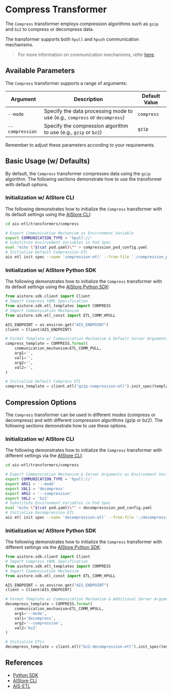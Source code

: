 # Compress Transformer

The `Compress` transformer employs compression algorithms such as `gzip` and `bz2` to compress or decompress data. 

The transformer supports both `hpull` and `hpush` communication mechanisms.

> For more information on communication mechanisms, refer [here](https://github.com/NVIDIA/aistore/blob/master/docs/etl.md#communication-mechanisms).

## Available Parameters

The `Compress` transformer supports a range of arguments:

| Argument    | Description                                                           | Default Value |
| ----------- | --------------------------------------------------------------------- | ------------- |
| `--mode`      | Specify the data processing mode to use (e.g., `compress` or `decompress`) | `compress`     |
| `--compression`| Specify the compression algorithm to use (e.g., `gzip` or `bz2`)           | `gzip`          |

Remember to adjust these parameters according to your requirements.

## Basic Usage (w/ Defaults)

By default, the `Compress` transformer compresses data using the `gzip` algorithm. The following sections demonstrate how to use the transformer with default options.

### Initialization w/ AIStore CLI

The following demonstrates how to initialize the `Compress` transformer with its default settings using the [AIStore CLI](https://github.com/NVIDIA/aistore/blob/master/docs/cli.md):

```bash
cd ais-etl/transformers/compress

# Export Communication Mechanism as Environment Variable
export COMMUNICATION_TYPE = 'hpull://'
# Substitute Environment Variables in Pod Spec
eval "echo \"$(cat pod.yaml)\"" > compresssion_pod_config.yaml 
# Initialize Default Compression ETL
ais etl init spec --name 'compression-etl' --from-file './compression_pod_config.yaml'
```

### Initialization w/ AIStore Python SDK

The following demonstrates how to initialize the `Compress` transformer with its default settings using the [AIStore Python SDK](https://github.com/NVIDIA/aistore/blob/master/python/aistore/sdk/README.md):

```python
from aistore.sdk.client import Client
# Import Compress YAML Specification
from aistore.sdk.etl_templates import COMPRESS
# Import Communication Mechanism
from aistore.sdk.etl_const import ETL_COMM_HPULL

AIS_ENDPOINT = os.environ.get("AIS_ENDPOINT")
client = Client(AIS_ENDPOINT)

# Format Template w/ Communication Mechanism & Default Server Arguments
compress_template = COMPRESS.format(
    communication_mechanism=ETL_COMM_PULL,
    arg1='',
    val1='',
    arg2='',
    val2='',
)

# Initialize Default Compress ETL
compress_template = client.etl("gzip-compression-etl").init_spec(template=compress_template, communication_type=ETL_COMM_HPULL)
```

## Compression Options

The `Compress` transformer can be used in different modes (compress or decompress) and with different compression algorithms (gzip or bz2). The following sections demonstrate how to use these options.

### Initialization w/ AIStore CLI

The following demonstrates how to initialize the `Compress` transformer with different settings via the [AIStore CLI](https://github.com/NVIDIA/aistore/blob/master/docs/cli.md):

```bash
cd ais-etl/transformers/compress

# Export Communication Mechanism & Server Arguments as Environment Variables
export COMMUNICATION_TYPE = 'hpull://'
export ARG1 = '--mode'
export VAL1 = 'decompress'
export ARG2 = '--compression'
export VAL2 = 'bz2'
# Substitute Environment Variables in Pod Spec
eval "echo \"$(cat pod.yaml)\"" > decompresssion_pod_config.yaml 
# Initialize Decompression ETL
ais etl init spec --name 'decompression-etl' --from-file './decompression_pod_config.yaml'
```

### Initialization w/ AIStore Python SDK

The following demonstrates how to initialize the `Compress` transformer with different settings via the [AIStore Python SDK](https://github.com/NVIDIA/aistore/blob/master/python/aistore/sdk/README.md):

```python
from aistore.sdk.client import Client
# Import Compress YAML Specification
from aistore.sdk.etl_templates import COMPRESS
# Import Communication Mechanism
from aistore.sdk.etl_const import ETL_COMM_HPULL

AIS_ENDPOINT = os.environ.get("AIS_ENDPOINT")
client = Client(AIS_ENDPOINT)

# Format Template w/ Communication Mechanism & Additional Server Arguments
decompress_template = COMPRESS.format(
    communication_mechanism=ETL_COMM_HPULL,
    arg1='--mode',
    val1='decompress',
    arg2='--compression',
    val2='bz2'   
)

# Initialize ETLs
decompress_template = client.etl("bz2-decompression-etl").init_spec(template=decompress_template, communication_type=ETL_COMM_HPULL)
```

## References

- [Python SDK](https://github.com/NVIDIA/aistore/blob/master/python/aistore/sdk/README.md)
- [AIStore CLI](https://github.com/NVIDIA/aistore/blob/master/docs/cli.md)
- [AIS-ETL](https://github.com/NVIDIA/aistore/blob/master/docs/etl.md)
